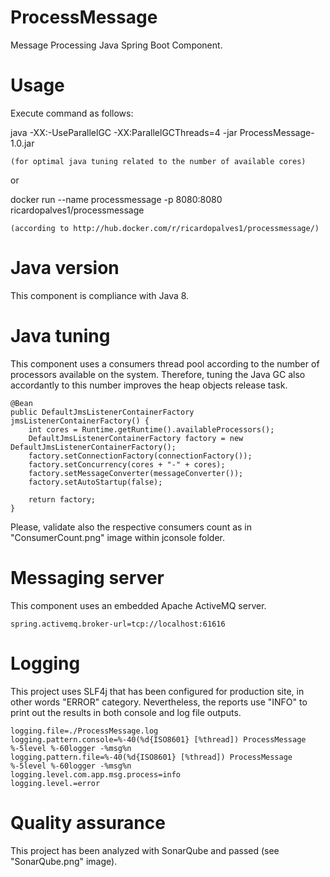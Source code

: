 # ProcessMessage
Message Processing Java Spring Boot Component.

# Usage

Execute command as follows:

java -XX:-UseParallelGC -XX:ParallelGCThreads=4 -jar ProcessMessage-1.0.jar

	(for optimal java tuning related to the number of available cores)

or

docker run --name processmessage -p 8080:8080 ricardopalves1/processmessage

	(according to http://hub.docker.com/r/ricardopalves1/processmessage/)

# Java version
This component is compliance with Java 8.

# Java tuning
This component uses a consumers thread pool according to the number of processors available on the system.
Therefore, tuning the Java GC also accordantly to this number improves the heap objects release task.

	@Bean
	public DefaultJmsListenerContainerFactory jmsListenerContainerFactory() {
		int cores = Runtime.getRuntime().availableProcessors();
		DefaultJmsListenerContainerFactory factory = new DefaultJmsListenerContainerFactory();
		factory.setConnectionFactory(connectionFactory());
		factory.setConcurrency(cores + "-" + cores);
		factory.setMessageConverter(messageConverter());
		factory.setAutoStartup(false);

		return factory;
	}
	
Please, validate also the respective consumers count as in "ConsumerCount.png" image within jconsole folder.

# Messaging server
This component uses an embedded Apache ActiveMQ server.

	spring.activemq.broker-url=tcp://localhost:61616
	
# Logging
This project uses SLF4j that has been configured for production site, in other words "ERROR" category.
Nevertheless, the reports use "INFO" to print out the results in both console and log file outputs.

	logging.file=./ProcessMessage.log
	logging.pattern.console=%-40(%d{ISO8601} [%thread]) ProcessMessage %-5level %-60logger -%msg%n
	logging.pattern.file=%-40(%d{ISO8601} [%thread]) ProcessMessage %-5level %-60logger -%msg%n
	logging.level.com.app.msg.process=info
	logging.level.=error
	
# Quality assurance
This project has been analyzed with SonarQube and passed (see "SonarQube.png" image).
